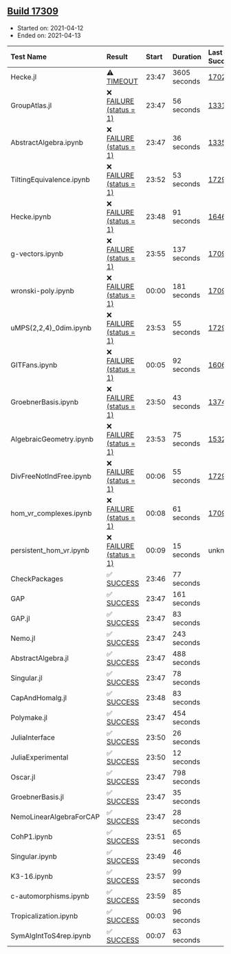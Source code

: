 ## [Build 17309](https://oscarci.mathematik.uni-kl.de/job/oscar/17309/)

* Started on: 2021-04-12
* Ended on: 2021-04-13

| Test Name    | Result | Start | Duration | Last Success | First Failure |
|:-------------|:-------|:------|:---------|:-------------|:--------------|
| Hecke.jl | ⚠ [TIMEOUT](https://oscarci.mathematik.uni-kl.de/job/oscar/17309/artifact/logs/build-17309/Hecke.jl.log) | 23:47 | 3605 seconds | [17022](https://oscarci.mathematik.uni-kl.de/job/oscar/17022/) | [17023](https://oscarci.mathematik.uni-kl.de/job/oscar/17023/) |
| GroupAtlas.jl | ❌ [FAILURE (status = 1)](https://oscarci.mathematik.uni-kl.de/job/oscar/17309/artifact/logs/build-17309/GroupAtlas.jl.log) | 23:47 | 56 seconds | [13311](https://oscarci.mathematik.uni-kl.de/job/oscar/13311/) | [13312](https://oscarci.mathematik.uni-kl.de/job/oscar/13312/) |
| AbstractAlgebra.ipynb | ❌ [FAILURE (status = 1)](https://oscarci.mathematik.uni-kl.de/job/oscar/17309/artifact/logs/build-17309/AbstractAlgebra.ipynb.log) | 23:47 | 36 seconds | [13355](https://oscarci.mathematik.uni-kl.de/job/oscar/13355/) | [13356](https://oscarci.mathematik.uni-kl.de/job/oscar/13356/) |
| TiltingEquivalence.ipynb | ❌ [FAILURE (status = 1)](https://oscarci.mathematik.uni-kl.de/job/oscar/17309/artifact/logs/build-17309/TiltingEquivalence.ipynb.log) | 23:52 | 53 seconds | [17297](https://oscarci.mathematik.uni-kl.de/job/oscar/17297/) | [17298](https://oscarci.mathematik.uni-kl.de/job/oscar/17298/) |
| Hecke.ipynb | ❌ [FAILURE (status = 1)](https://oscarci.mathematik.uni-kl.de/job/oscar/17309/artifact/logs/build-17309/Hecke.ipynb.log) | 23:48 | 91 seconds | [16463](https://oscarci.mathematik.uni-kl.de/job/oscar/16463/) | [16464](https://oscarci.mathematik.uni-kl.de/job/oscar/16464/) |
| g-vectors.ipynb | ❌ [FAILURE (status = 1)](https://oscarci.mathematik.uni-kl.de/job/oscar/17309/artifact/logs/build-17309/g-vectors.ipynb.log) | 23:55 | 137 seconds | [17099](https://oscarci.mathematik.uni-kl.de/job/oscar/17099/) | [17100](https://oscarci.mathematik.uni-kl.de/job/oscar/17100/) |
| wronski-poly.ipynb | ❌ [FAILURE (status = 1)](https://oscarci.mathematik.uni-kl.de/job/oscar/17309/artifact/logs/build-17309/wronski-poly.ipynb.log) | 00:00 | 181 seconds | [17098](https://oscarci.mathematik.uni-kl.de/job/oscar/17098/) | [17099](https://oscarci.mathematik.uni-kl.de/job/oscar/17099/) |
| uMPS(2,2,4)_0dim.ipynb | ❌ [FAILURE (status = 1)](https://oscarci.mathematik.uni-kl.de/job/oscar/17309/artifact/logs/build-17309/uMPS-2-2-4-_0dim.ipynb.log) | 23:53 | 55 seconds | [17297](https://oscarci.mathematik.uni-kl.de/job/oscar/17297/) | [17298](https://oscarci.mathematik.uni-kl.de/job/oscar/17298/) |
| GITFans.ipynb | ❌ [FAILURE (status = 1)](https://oscarci.mathematik.uni-kl.de/job/oscar/17309/artifact/logs/build-17309/GITFans.ipynb.log) | 00:05 | 92 seconds | [16068](https://oscarci.mathematik.uni-kl.de/job/oscar/16068/) | [16069](https://oscarci.mathematik.uni-kl.de/job/oscar/16069/) |
| GroebnerBasis.ipynb | ❌ [FAILURE (status = 1)](https://oscarci.mathematik.uni-kl.de/job/oscar/17309/artifact/logs/build-17309/GroebnerBasis.ipynb.log) | 23:50 | 43 seconds | [13748](https://oscarci.mathematik.uni-kl.de/job/oscar/13748/) | [13749](https://oscarci.mathematik.uni-kl.de/job/oscar/13749/) |
| AlgebraicGeometry.ipynb | ❌ [FAILURE (status = 1)](https://oscarci.mathematik.uni-kl.de/job/oscar/17309/artifact/logs/build-17309/AlgebraicGeometry.ipynb.log) | 23:53 | 75 seconds | [15322](https://oscarci.mathematik.uni-kl.de/job/oscar/15322/) | [15323](https://oscarci.mathematik.uni-kl.de/job/oscar/15323/) |
| DivFreeNotIndFree.ipynb | ❌ [FAILURE (status = 1)](https://oscarci.mathematik.uni-kl.de/job/oscar/17309/artifact/logs/build-17309/DivFreeNotIndFree.ipynb.log) | 00:06 | 55 seconds | [17297](https://oscarci.mathematik.uni-kl.de/job/oscar/17297/) | [17298](https://oscarci.mathematik.uni-kl.de/job/oscar/17298/) |
| hom_vr_complexes.ipynb | ❌ [FAILURE (status = 1)](https://oscarci.mathematik.uni-kl.de/job/oscar/17309/artifact/logs/build-17309/hom_vr_complexes.ipynb.log) | 00:08 | 61 seconds | [17099](https://oscarci.mathematik.uni-kl.de/job/oscar/17099/) | [17100](https://oscarci.mathematik.uni-kl.de/job/oscar/17100/) |
| persistent_hom_vr.ipynb | ❌ [FAILURE (status = 1)](https://oscarci.mathematik.uni-kl.de/job/oscar/17309/artifact/logs/build-17309/persistent_hom_vr.ipynb.log) | 00:09 | 15 seconds | unknown | unknown |
| CheckPackages | ✅ [SUCCESS](https://oscarci.mathematik.uni-kl.de/job/oscar/17309/artifact/logs/build-17309/CheckPackages.log) | 23:46 | 77 seconds |  |  |
| GAP | ✅ [SUCCESS](https://oscarci.mathematik.uni-kl.de/job/oscar/17309/artifact/logs/build-17309/GAP.log) | 23:47 | 161 seconds |  |  |
| GAP.jl | ✅ [SUCCESS](https://oscarci.mathematik.uni-kl.de/job/oscar/17309/artifact/logs/build-17309/GAP.jl.log) | 23:47 | 83 seconds |  |  |
| Nemo.jl | ✅ [SUCCESS](https://oscarci.mathematik.uni-kl.de/job/oscar/17309/artifact/logs/build-17309/Nemo.jl.log) | 23:47 | 243 seconds |  |  |
| AbstractAlgebra.jl | ✅ [SUCCESS](https://oscarci.mathematik.uni-kl.de/job/oscar/17309/artifact/logs/build-17309/AbstractAlgebra.jl.log) | 23:47 | 488 seconds |  |  |
| Singular.jl | ✅ [SUCCESS](https://oscarci.mathematik.uni-kl.de/job/oscar/17309/artifact/logs/build-17309/Singular.jl.log) | 23:47 | 78 seconds |  |  |
| CapAndHomalg.jl | ✅ [SUCCESS](https://oscarci.mathematik.uni-kl.de/job/oscar/17309/artifact/logs/build-17309/CapAndHomalg.jl.log) | 23:48 | 83 seconds |  |  |
| Polymake.jl | ✅ [SUCCESS](https://oscarci.mathematik.uni-kl.de/job/oscar/17309/artifact/logs/build-17309/Polymake.jl.log) | 23:47 | 454 seconds |  |  |
| JuliaInterface | ✅ [SUCCESS](https://oscarci.mathematik.uni-kl.de/job/oscar/17309/artifact/logs/build-17309/JuliaInterface.log) | 23:50 | 26 seconds |  |  |
| JuliaExperimental | ✅ [SUCCESS](https://oscarci.mathematik.uni-kl.de/job/oscar/17309/artifact/logs/build-17309/JuliaExperimental.log) | 23:50 | 12 seconds |  |  |
| Oscar.jl | ✅ [SUCCESS](https://oscarci.mathematik.uni-kl.de/job/oscar/17309/artifact/logs/build-17309/Oscar.jl.log) | 23:47 | 798 seconds |  |  |
| GroebnerBasis.jl | ✅ [SUCCESS](https://oscarci.mathematik.uni-kl.de/job/oscar/17309/artifact/logs/build-17309/GroebnerBasis.jl.log) | 23:47 | 35 seconds |  |  |
| NemoLinearAlgebraForCAP | ✅ [SUCCESS](https://oscarci.mathematik.uni-kl.de/job/oscar/17309/artifact/logs/build-17309/NemoLinearAlgebraForCAP.log) | 23:47 | 28 seconds |  |  |
| CohP1.ipynb | ✅ [SUCCESS](https://oscarci.mathematik.uni-kl.de/job/oscar/17309/artifact/logs/build-17309/CohP1.ipynb.log) | 23:51 | 65 seconds |  |  |
| Singular.ipynb | ✅ [SUCCESS](https://oscarci.mathematik.uni-kl.de/job/oscar/17309/artifact/logs/build-17309/Singular.ipynb.log) | 23:49 | 46 seconds |  |  |
| K3-16.ipynb | ✅ [SUCCESS](https://oscarci.mathematik.uni-kl.de/job/oscar/17309/artifact/logs/build-17309/K3-16.ipynb.log) | 23:57 | 99 seconds |  |  |
| c-automorphisms.ipynb | ✅ [SUCCESS](https://oscarci.mathematik.uni-kl.de/job/oscar/17309/artifact/logs/build-17309/c-automorphisms.ipynb.log) | 23:59 | 85 seconds |  |  |
| Tropicalization.ipynb | ✅ [SUCCESS](https://oscarci.mathematik.uni-kl.de/job/oscar/17309/artifact/logs/build-17309/Tropicalization.ipynb.log) | 00:03 | 96 seconds |  |  |
| SymAlgIntToS4rep.ipynb | ✅ [SUCCESS](https://oscarci.mathematik.uni-kl.de/job/oscar/17309/artifact/logs/build-17309/SymAlgIntToS4rep.ipynb.log) | 00:07 | 63 seconds |  |  |
